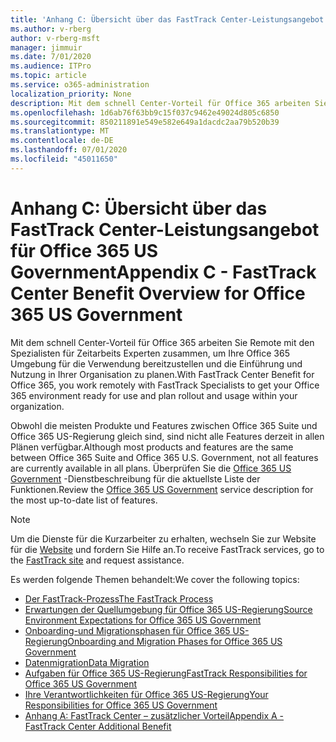 ```yaml
---
title: 'Anhang C: Übersicht über das FastTrack Center-Leistungsangebot für Office 365 US Government'
ms.author: v-rberg
author: v-rberg-msft
manager: jimmuir
ms.date: 7/01/2020
ms.audience: ITPro
ms.topic: article
ms.service: o365-administration
localization_priority: None
description: Mit dem schnell Center-Vorteil für Office 365 arbeiten Sie Remote mit den Spezialisten für Zeitarbeits Experten zusammen, um Ihre Office 365 Umgebung für die Verwendung bereitzustellen und die Einführung und Nutzung in Ihrer Organisation zu planen.
ms.openlocfilehash: 1d6ab76f63bb9c15f037c9462e49024d805c6850
ms.sourcegitcommit: 850211891e549e582e649a1dacdc2aa79b520b39
ms.translationtype: MT
ms.contentlocale: de-DE
ms.lasthandoff: 07/01/2020
ms.locfileid: "45011650"
---
```

# <a name="appendix-c---fasttrack-center-benefit-overview-for-office-365-us-government"></a><span data-ttu-id="89c85-103">Anhang C: Übersicht über das FastTrack Center-Leistungsangebot für Office 365 US Government</span><span class="sxs-lookup"><span data-stu-id="89c85-103">Appendix C - FastTrack Center Benefit Overview for Office 365 US Government</span></span>

<span data-ttu-id="89c85-104">Mit dem schnell Center-Vorteil für Office 365 arbeiten Sie Remote mit den Spezialisten für Zeitarbeits Experten zusammen, um Ihre Office 365 Umgebung für die Verwendung bereitzustellen und die Einführung und Nutzung in Ihrer Organisation zu planen.</span><span class="sxs-lookup"><span data-stu-id="89c85-104">With FastTrack Center Benefit for Office 365, you work remotely with FastTrack Specialists to get your Office 365 environment ready for use and plan rollout and usage within your organization.</span></span> 
  
<span data-ttu-id="89c85-105">Obwohl die meisten Produkte und Features zwischen Office 365 Suite und Office 365 US-Regierung gleich sind, sind nicht alle Features derzeit in allen Plänen verfügbar.</span><span class="sxs-lookup"><span data-stu-id="89c85-105">Although most products and features are the same between Office 365 Suite and Office 365 U.S. Government, not all features are currently available in all plans.</span></span> <span data-ttu-id="89c85-106">Überprüfen Sie die [Office 365 US Government](https://aka.ms/aboutgovcloud) -Dienstbeschreibung für die aktuellste Liste der Funktionen.</span><span class="sxs-lookup"><span data-stu-id="89c85-106">Review the [Office 365 US Government](https://aka.ms/aboutgovcloud) service description for the most up-to-date list of features.</span></span>

> [!NOTE]
> <span data-ttu-id="89c85-107">Um die Dienste für die Kurzarbeiter zu erhalten, wechseln Sie zur Website für die [Website](https://go.microsoft.com/fwlink/?linkid=780698) und fordern Sie Hilfe an.</span><span class="sxs-lookup"><span data-stu-id="89c85-107">To receive FastTrack services, go to the [FastTrack site](https://go.microsoft.com/fwlink/?linkid=780698) and request assistance.</span></span>  

<span data-ttu-id="89c85-108">Es werden folgende Themen behandelt:</span><span class="sxs-lookup"><span data-stu-id="89c85-108">We cover the following topics:</span></span>
- [<span data-ttu-id="89c85-109">Der FastTrack-Prozess</span><span class="sxs-lookup"><span data-stu-id="89c85-109">The FastTrack Process</span></span>](O365-fasttrack-process.md) 
- [<span data-ttu-id="89c85-110">Erwartungen der Quellumgebung für Office 365 US-Regierung</span><span class="sxs-lookup"><span data-stu-id="89c85-110">Source Environment Expectations for Office 365 US Government</span></span>](US-Gov-appendix-source-environment-expectations.md)   
- [<span data-ttu-id="89c85-111">Onboarding-und Migrationsphasen für Office 365 US-Regierung</span><span class="sxs-lookup"><span data-stu-id="89c85-111">Onboarding and Migration Phases for Office 365 US Government</span></span>](US-Gov-appendix-onboarding-and-migration.md)
- [<span data-ttu-id="89c85-112">Datenmigration</span><span class="sxs-lookup"><span data-stu-id="89c85-112">Data Migration</span></span>](O365-data-migration.md)    
- [<span data-ttu-id="89c85-113">Aufgaben für Office 365 US-Regierung</span><span class="sxs-lookup"><span data-stu-id="89c85-113">FastTrack Responsibilities for Office 365 US Government</span></span>](US-Gov-appendix-fasttrack-responsibilities.md)   
- [<span data-ttu-id="89c85-114">Ihre Verantwortlichkeiten für Office 365 US-Regierung</span><span class="sxs-lookup"><span data-stu-id="89c85-114">Your Responsibilities for Office 365 US Government</span></span>](US-Gov-appendix-your-responsibilities.md)    
- [<span data-ttu-id="89c85-115">Anhang A: FastTrack Center – zusätzlicher Vorteil</span><span class="sxs-lookup"><span data-stu-id="89c85-115">Appendix A - FastTrack Center Additional Benefit</span></span>](O365-fasttrack-additional-benefits.md)
